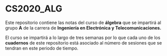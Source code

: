 # CS2020_ALG

Este repositorio contiene las notas del curso de **álgebra** que se impartirá al grupo **A** de la carrera de **Ingeniería en Electrónica y Telecomunicaciones.** 

El curso se impartirá a lo largo de tres semanas por lo que cada uno de los **cuadernos** de este repositorio está asociado al número de sesiones que se tendran en este periodo de tiempo.
